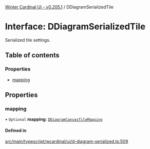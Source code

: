 [Winter Cardinal UI - v0.205.1](../index.md) / DDiagramSerializedTile

# Interface: DDiagramSerializedTile

Serialized tile settings.

## Table of contents

### Properties

- [mapping](DDiagramSerializedTile.md#mapping)

## Properties

### mapping

• `Optional` **mapping**: [`DDiagramCanvasTileMapping`](DDiagramCanvasTileMapping.md)

#### Defined in

[src/main/typescript/wcardinal/ui/d-diagram-serialized.ts:509](https://github.com/winter-cardinal/winter-cardinal-ui/blob/v0.205.1/src/main/typescript/wcardinal/ui/d-diagram-serialized.ts#L509)

